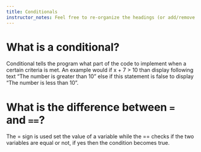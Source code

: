```yaml
---
title: Conditionals
instructor_notes: Feel free to re-organize the headings (or add/remove headings) below. We included the headings for your benefit, but it's 100% fine if you want to write your responses in some different structure.
---
```


# What is a conditional?

Conditional tells the program what part of the code to implement when a certain criteria is met.
An example would if x + 7 > 10 than display following text “The number is greater than 10” else if this statement is false to display “The number is less than 10”.

# What is the difference between `=` and `==`?

The = sign is used set the value of a variable while the == checks if the two variables are equal or not, if yes then the condition becomes true.  